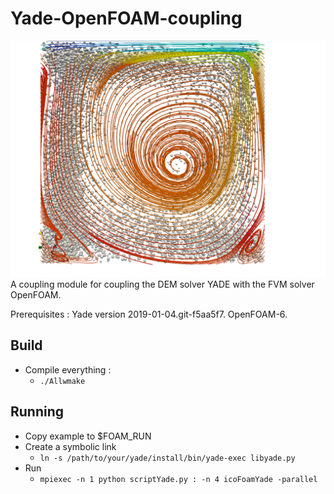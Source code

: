 # Yade-OpenFOAM-coupling
![Alt text](ccpl1.png)
A coupling module for coupling  the DEM solver YADE with the FVM solver OpenFOAM. 

Prerequisites : Yade version 2019-01-04.git-f5aa5f7. OpenFOAM-6. 

## Build
* Compile everything : 
  * ``./Allwmake``

## Running 
* Copy example to $FOAM_RUN
* Create a symbolic link
  * ``ln -s /path/to/your/yade/install/bin/yade-exec libyade.py``
* Run 
  * ``mpiexec -n 1 python scriptYade.py : -n 4 icoFoamYade -parallel``
  
